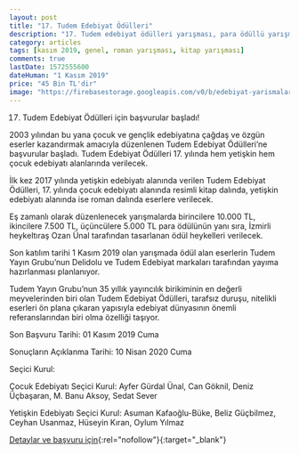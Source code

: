 ```yaml
---
layout: post
title: "17. Tudem Edebiyat Ödülleri"
description: "17. Tudem edebiyat ödülleri yarışması, para ödüllü yarışmalar, resimli kitap yarışması"
category: articles
tags: [kasım 2019, genel, roman yarışması, kitap yarışması]
comments: true
lastDate: 1572555600
dateHuman: "1 Kasım 2019"
price: "45 Bin TL'dir"
image: "https://firebasestorage.googleapis.com/v0/b/edebiyat-yarismalari.appspot.com/o/tudem-edebiyat-roman-resimli-kitap-yarismasi-2019.jpg?alt=media&token=29d6548e-5d0f-4d67-85b1-0dc6f32f7af2"
---
```


17. Tudem Edebiyat Ödülleri için başvurular başladı!

2003 yılından bu yana çocuk ve gençlik edebiyatına çağdaş ve özgün eserler kazandırmak amacıyla düzenlenen Tudem Edebiyat Ödülleri’ne başvurular başladı. Tudem Edebiyat Ödülleri 17. yılında hem yetişkin hem çocuk edebiyatı alanlarında verilecek. 

İlk kez 2017 yılında yetişkin edebiyatı alanında verilen Tudem Edebiyat Ödülleri, 17. yılında çocuk edebiyatı alanında resimli kitap dalında, yetişkin edebiyatı alanında ise roman dalında eserlere verilecek.

Eş zamanlı olarak düzenlenecek yarışmalarda birincilere 10.000 TL, ikincilere 7.500 TL, üçüncülere 5.000 TL para ödülünün yanı sıra, İzmirli heykeltıraş Ozan Ünal tarafından tasarlanan ödül heykelleri verilecek.

Son katılım tarihi 1 Kasım 2019 olan yarışmada ödül alan eserlerin Tudem Yayın Grubu’nun Delidolu ve Tudem Edebiyat markaları tarafından yayıma hazırlanması planlanıyor.

Tudem Yayın Grubu’nun 35 yıllık yayıncılık birikiminin en değerli meyvelerinden biri olan Tudem Edebiyat Ödülleri, tarafsız duruşu, nitelikli eserleri ön plana çıkaran yapısıyla edebiyat dünyasının önemli referanslarından biri olma özelliği taşıyor.

Son Başvuru Tarihi: 01 Kasım 2019 Cuma

Sonuçların Açıklanma Tarihi: 10 Nisan 2020 Cuma

Seçici Kurul:

Çocuk Edebiyatı Seçici Kurul:
Ayfer Gürdal Ünal, Can Göknil, Deniz Üçbaşaran, M. Banu Aksoy, Sedat Sever

Yetişkin Edebiyatı Seçici Kurul:
Asuman Kafaoğlu-Büke, Beliz Güçbilmez, Ceyhan Usanmaz, Hüseyin Kıran, Oylum Yılmaz

[Detaylar ve başvuru için](https://www.tudem.com/tudem-edebiyat-odulleri.aspx?utm_source=edebiyatyarismalari.com&utm_medium=affiliate&utm_campaign=cpc){:rel="nofollow"}{:target="_blank"}
